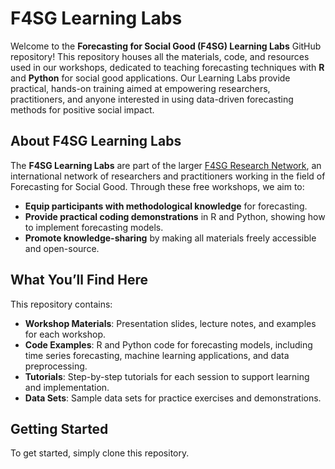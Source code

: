 # F4SG Learning Labs

Welcome to the **Forecasting for Social Good (F4SG) Learning Labs** GitHub repository! This repository houses all the materials, code, and resources used in our workshops, dedicated to teaching forecasting techniques with **R** and **Python** for social good applications. Our Learning Labs provide practical, hands-on training aimed at empowering researchers, practitioners, and anyone interested in using data-driven forecasting methods for positive social impact.

## About F4SG Learning Labs

The **F4SG Learning Labs** are part of the larger [F4SG Research Network](https://www.linkedin.com/company/f4sg), an international network of researchers and practitioners working in the field of Forecasting for Social Good. Through these free workshops, we aim to:

- **Equip participants with methodological knowledge** for forecasting.
- **Provide practical coding demonstrations** in R and Python, showing how to implement forecasting models.
- **Promote knowledge-sharing** by making all materials freely accessible and open-source.

## What You’ll Find Here

This repository contains:
- **Workshop Materials**: Presentation slides, lecture notes, and examples for each workshop.
- **Code Examples**: R and Python code for forecasting models, including time series forecasting, machine learning applications, and data preprocessing.
- **Tutorials**: Step-by-step tutorials for each session to support learning and implementation.
- **Data Sets**: Sample data sets for practice exercises and demonstrations.

## Getting Started

To get started, simply clone this repository.

